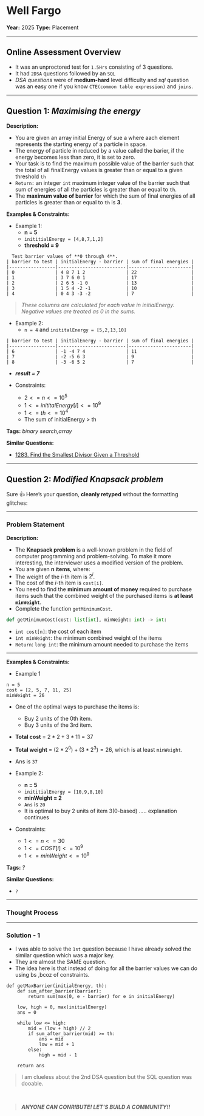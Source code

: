 
# Well Fargo

**Year:** 2025
**Type:** Placement  

---

## Online Assessment Overview  
- It was an unproctored test for `1.5Hrs` consisting of 3 questions.
- It had `2DSA` questions followed by an `SQL`
- *DSA questions* were of **medium-hard** level difficulty and *sql* question was an easy one if you know `CTE(common table expression)` and `joins`.

---

## Question 1: *Maximising the energy*  
**Description:**  
- You are given an array initial Energy of sue a where aach element represents the starting energy of a particle in space. 
- The energy of particle in reduced by a value called the barier, if the energy becomes less than zero, it is set to zero.
- Your task is to find the maximum possible value of the barrier such that the total of all finalEnergy values is greater than or equal to a given threshold `th`
- `Return:` an integer `int` maximum integer value of the barrier such that sum of energies of all the particles is greater than or equal to `th`.
- The **maximum value of barrier** for which the sum of final energies of all particles is greater than or equal to `th` is **3**.
  
**Examples & Constraints:**  
- Example 1:
  - **n = 5**
  - `inititialEnergy = [4,8,7,1,2]`
  - **threshold = 9** 

```
  Test barrier values of **0 through 4**.
| barrier to test | initialEnergy - barrier | sum of final energies |
|-----------------|-------------------------|-----------------------|
| 0               | 4 8 7 1 2               | 22                    |
| 1               | 3 7 6 0 1               | 17                    |
| 2               | 2 6 5 -1 0              | 13                    |
| 3               | 1 5 4 -2 -1             | 10                    |
| 4               | 0 4 3 -3 -2             | 7                     |
```
> *These columns are calculated for each value in initialEnergy.  
> Negative values are treated as 0 in the sums.*


- Example 2:
    - `n = 4` and `inititalEnergy = [5,2,13,10]`
```
| barrier to test | initialEnergy - barrier | sum of final energies |
|-----------------|-------------------------|-----------------------|
| 6               | -1 -4 7 4               | 11                    |
| 7               | -2 -5 6 3               | 9                     |
| 8               | -3 -6 5 2               | 7                     | 
```
 - ***result = 7***

- Constraints:
    - $2<=n<=10^5$
    - $1<=inititalEnergy[i]<=10^9$
    - $1<=th<=10^4$
    - The sum of initialEnergy > th

**Tags:**  *binary search,array*

**Similar Questions:**  
- [1283. Find the Smallest Divisor Given a Threshold](https://leetcode.com/problems/find-the-smallest-divisor-given-a-threshold/description/)

---

## Question 2: *Modified Knapsack problem*  

Sure 👍 Here’s your question, **cleanly retyped** without the formatting glitches:

---

### Problem Statement

**Description:**  
- The **Knapsack problem** is a well-known problem in the field of computer programming and problem-solving. To make it more interesting, the interviewer uses a modified version of the problem.
- You are given **n items**, where:
- The weight of the *i*-th item is $2^i$.
- The cost of the *i*-th item is `cost[i]`.
- You need to find the **minimum amount of money** required to purchase items such that the combined weight of the purchased items is **at least `minWeight`**.
- Complete the function `getMinimumCost`.
```python
def getMinimumCost(cost: list[int], minWeight: int) -> int:
```
- `int cost[n]`: the cost of each item
- `int minWeight`: the minimum combined weight of the items
- `Return`: `long int`: the minimum amount needed to purchase the items

---


**Examples & Constraints:**  

- Example 1
```
n = 5
cost = [2, 5, 7, 11, 25]
minWeight = 26
```

 - One of the optimal ways to purchase the items is:
     - Buy 2 units of the 0th item.
     - Buy 3 units of the 3rd item.

 - **Total cost** = $2 * 2 + 3 * 11 = 37$
 - **Total weight** = $(2 * 2^0) + (3 * 2^3) = 26$, which is at least `minWeight`.
 - Ans is `37` 


- Example 2:
  - **n = 5**
  - `inititialEnergy = [10,9,8,10]`
  - **minWeight = 2** 
  - `Ans` is `20`
  - It is optimal to buy 2 units of item 3(0-based) ..... explanation continues


- Constraints:
    - $1<=n<=30$
    - $1<=COST[i]<=10^9$
    - $1<=minWeight<=10^9$


**Tags:**  *?*

**Similar Questions:**  
- `?`

---


### Thought Process  

---

### Solution - 1

- I was able to solve the `1st` question because I have already solved the similar question which was a major key.
- They are almost the SAME question.
- The idea here is that instead of doing for all the barrier values we can do using bs ,bcoz of constraints.

```
def getMaxBarrier(initialEnergy, th):
    def sum_after_barrier(barrier):
        return sum(max(0, e - barrier) for e in initialEnergy)
    
    low, high = 0, max(initialEnergy)
    ans = 0
    
    while low <= high:
        mid = (low + high) // 2
        if sum_after_barrier(mid) >= th:
            ans = mid      
            low = mid + 1
        else:
            high = mid - 1    
    
    return ans
```
> I am clueless about the 2nd DSA question but the SQL question was dooable.

<br>

> ***ANYONE CAN CONRIBUTE! LET'S BUILD A COMMUNITY!!***
